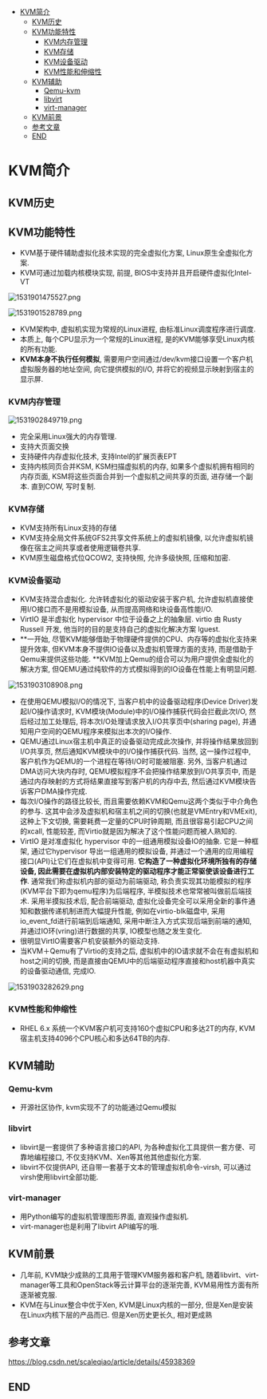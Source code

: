 <!-- TOC depthFrom:1 depthTo:6 withLinks:1 updateOnSave:1 orderedList:0 -->

- [KVM简介](#kvm简介)
	- [KVM历史](#kvm历史)
	- [KVM功能特性](#kvm功能特性)
		- [KVM内存管理](#kvm内存管理)
		- [KVM存储](#kvm存储)
		- [KVM设备驱动](#kvm设备驱动)
		- [KVM性能和伸缩性](#kvm性能和伸缩性)
	- [KVM辅助](#kvm辅助)
		- [Qemu-kvm](#qemu-kvm)
		- [libvirt](#libvirt)
		- [virt-manager](#virt-manager)
	- [KVM前景](#kvm前景)
	- [参考文章](#参考文章)
	- [END](#end)

<!-- /TOC -->
# KVM简介

## KVM历史

## KVM功能特性


* KVM基于硬件辅助虚拟化技术实现的完全虚拟化方案, Linux原生全虚拟化方案. 
* KVM可通过加载内核模块实现, 前提, BIOS中支持并且开启硬件虚拟化Intel-VT

![1531901475527.png](image/1531901475527.png)

![1531901528789.png](image/1531901528789.png)

* KVM架构中, 虚拟机实现为常规的Linux进程, 由标准Linux调度程序进行调度. 
* 本质上, 每个CPU显示为一个常规的Linux进程, 是的KVM能够享受Linux内核的所有功能. 
* **KVM本身不执行任何模拟**, 需要用户空间通过/dev/kvm接口设置一个客户机虚拟服务器的地址空间, 向它提供模拟的I/O, 并将它的视频显示映射到宿主的显示屏. 

### KVM内存管理

![1531902849719.png](image/1531902849719.png)

* 完全采用Linux强大的内存管理. 
* 支持大页面交换
* 支持硬件内存虚拟化技术, 支持Intel的扩展页表EPT
* 支持内核同页合并KSM, KSM扫描虚拟机的内存, 如果多个虚拟机拥有相同的内存页面, KSM将这些页面合并到一个虚拟机之间共享的页面, 进存储一个副本. 直到COW, 写时复制. 


### KVM存储

* KVM支持所有Linux支持的存储
* KVM支持全局文件系统GFS2共享文件系统上的虚拟机镜像, 以允许虚拟机镜像在宿主之间共享或者使用逻辑卷共享. 
* KVM原生磁盘格式位QCOW2, 支持快照, 允许多级快照, 压缩和加密. 


### KVM设备驱动

* KVM支持混合虚拟化. 允许转虚拟化的驱动安装于客户机, 允许虚拟机直接使用I/O接口而不是用模拟设备, 从而提高网络和块设备高性能I/O. 
* VirtIO 是半虚拟化 hypervisor 中位于设备之上的抽象层. virtio 由 Rusty Russell 开发, 他当时的目的是支持自己的虚拟化解决方案 lguest. 
* **一开始, 尽管KVM能够借助于物理硬件提供的CPU、内存等的虚拟化支持来提升效率, 但KVM本身不提供IO设备以及虚拟机管理方面的支持, 而是借助于Qemu来提供这些功能. **KVM加上Qemu的组合可以为用户提供全虚拟化的解决方案, 但QEMU通过纯软件的方式模拟得到的IO设备在性能上有明显问题. 

![1531903108908.png](image/1531903108908.png)

* 在使用QEMU模拟I/O的情况下, 当客户机中的设备驱动程序(Device Driver)发起I/O操作请求时, KVM模块(Module)中的I/O操作捕获代码会拦截此次I/O, 然后经过加工处理后, 将本次I/O处理请求放入I/O共享页中(sharing page), 并通知用户空间的QEMU程序来模拟出本次的I/O操作. 
* QEMU通过Linux宿主机中真正的设备驱动完成此次操作, 并将操作结果放回到I/O共享页, 然后通知KVM模块中的I/O操作捕获代码. 当然, 这一操作过程中, 客户机作为QEMU的一个进程在等待I/O时可能被阻塞. 另外, 当客户机通过DMA访问大块内存时, QEMU模拟程序不会把操作结果放到I/O共享页中, 而是通过内存映射的方式将结果直接写到客户机的内存中去, 然后通过KVM模块告诉客户DMA操作完成. 
* 每次I/O操作的路径比较长, 而且需要依赖KVM和Qemu这两个类似于中介角色的参与. 这其中会涉及虚拟机和宿主机之间的切换(也就是VMEntry和VMExit), 这种上下文切换, 需要耗费一定量的CPU时钟周期, 而且很容易引起CPU之间的xcall, 性能较差, 而Virtio就是因为解决了这个性能问题而被人熟知的. 
* VirtIO 是对准虚拟化 hypervisor 中的一组通用模拟设备IO的抽象. 它是一种框架, 通过它hypervisor 导出一组通用的模拟设备, 并通过一个通用的应用编程接口(API)让它们在虚拟机中变得可用. **它构造了一种虚拟化环境所独有的存储设备, 因此需要在虚拟机内部安装特定的驱动程序才能正常驱使该设备进行工作**. 通常我们称虚拟机内部的驱动为前端驱动, 称负责实现其功能模拟的程序(KVM平台下即为qemu程序)为后端程序, 半模拟技术也常常被叫做前后端技术. 采用半摸拟技术后, 配合前端驱动, 虚拟化设备完全可以采用全新的事件通知和数据传递机制进而大幅提升性能, 例如在virtio-blk磁盘中, 采用io_event_fd进行前端到后端通知, 采用中断注入方式实现后端到前端的通知, 并通过IO环(vring)进行数据的共享, IO模型也随之发生变化. 
* 很明显VirtIO需要客户机安装额外的驱动支持. 
* 当KVM＋Qemu有了Virtio的支持之后, 虚拟机中的IO请求就不会在有虚拟机和host之间的切换, 而是直接由QEMU中的后端驱动程序直接和host机器中真实的设备驱动通信, 完成IO. 

![1531903282629.png](image/1531903282629.png)



### KVM性能和伸缩性

* RHEL 6.x 系统一个KVM客户机可支持160个虚拟CPU和多达2T的内存, KVM宿主机支持4096个CPU核心和多达64TB的内存. 

## KVM辅助

### Qemu-kvm

* 开源社区协作, kvm实现不了的功能通过Qemu模拟

### libvirt

* libvirt是一套提供了多种语言接口的API, 为各种虚拟化工具提供一套方便、可靠地编程接口, 不仅支持KVM、Xen等其他其他虚拟化方案. 
* libvirt不仅提供API, 还自带一套基于文本的管理虚拟机命令-virsh, 可以通过virsh使用libvirt全部功能. 


### virt-manager

* 用Python编写的虚拟机管理图形界面, 直观操作虚拟机. 
* virt-manager也是利用了libvirt API编写的哦. 


## KVM前景

* 几年前, KVM缺少成熟的工具用于管理KVM服务器和客户机, 随着libvirt、virt-manager等工具和OpenStack等云计算平台的逐渐完善, KVM易用性方面有所逐渐被克服. 
* KVM在与Linux整合中优于Xen, KVM是Linux内核的一部分, 但是Xen是安装在Linux内核下层的产品而已. 但是Xen历史更长久, 相对更成熟



## 参考文章

https://blog.csdn.net/scaleqiao/article/details/45938369

## END
